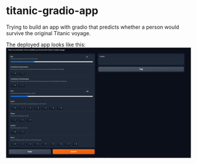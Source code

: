 # titanic-gradio-app

Trying to build an app with gradio that predicts whether a person would survive the original Titanic voyage.

The deployed app looks like this:
![Titanic Gradio App](./images/deployed_app_picture.png)